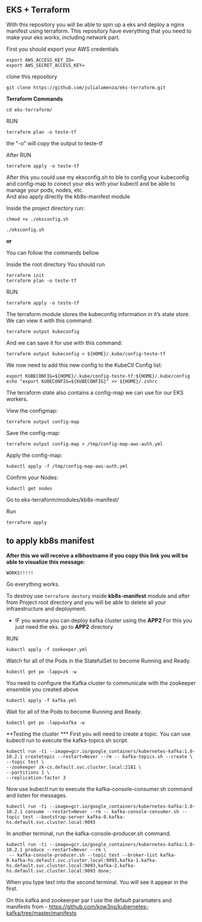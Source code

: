 ## EKS + Terraform

With this repository you will be able to spin up a eks and deploy a nginx manifest using terraform.
This repository have everything that you need to make your eks works, including network part.

First you should export your AWS credentials

```
export AWS_ACCESS_KEY_ID=
export AWS_SECRET_ACCESS_KEY=
```

clone this repository

```
git clone https://github.com/julialamenza/eks-terraform.git
```
**Terraform Commands**

```
cd eks-terraform/
```

RUN

```
terraform plan -o teste-tf
```
the "-o" will copy the output to teste-tf

After RUN

```
terraform apply -o teste-tf
```

After this you could use my eksconfig.sh to ble to config your
kubeconfig and config-map to conect your eks with your kubectl and be able to manage your  pods, nodes, etc.
<br>
And also apply directly the kb8s-manifest module

Inside the project directory run:

``` 
chmod +x ./eksconfig.sh

./eksconfig.sh
```

**or**

You can follow the commands bellow

Inside the root directory 
You should run

```
terraform init
terraform plan -o teste-tf
```
RUN

```
terraform apply -o teste-tf
```

The terraform module stores the kubeconfig information in it’s state store. We can view it with this command:

```
terraform output kubeconfig
```
And we can save it for use with this command:
```
terraform output kubeconfig > ${HOME}/.kube/config-teste-tf
```
We now need to add this new config to the KubeCtl Config list:
```
export KUBECONFIG=${HOME}/.kube/config-teste-tf:${HOME}/.kube/config
echo "export KUBECONFIG=${KUBECONFIG}" >> ${HOME}/.zshrc
```

The terraform state also contains a config-map we can use for our EKS workers.

View the configmap:
```
terraform output config-map
```
Save the config-map:
```
terraform output config-map > /tmp/config-map-aws-auth.yml
```
Apply the config-map:

```
kubectl apply -f /tmp/config-map-aws-auth.yml
```

Confirm your Nodes:

```
kubectl get nodes
````

Go to eks-terraform/modules/kb8s-manifest/

Run

```
terraform apply
```
to apply  kb8s manifest
---------------------------

**After this we will receive a elbhostname if you copy this link you will be able to visualize this message:**

```
WORKS!!!!!
```

Go everything works.

To destroy use ``` terraform destory ``` inside **kb8s-manifest** module and after from Project root directory and you will be able to delete all your infraestructure and deployment.


- IF you wanna you can deploy kafka cluster using the **APP2**
For this you just need the eks.
 go to **APP2** directory

 RUN:
 ````
 kubectl apply -f zookeeper.yml
 ````
Watch for all of the Pods in the StatefulSet to become Running and Ready.
```
kubectl get po -lapp=zk -w
```

You need to configure the Kafka cluster to communicate with the zookeeper ensemble you created above

```
kubectl apply -f kafka.yml
```
Wait for all of the Pods to become Running and Ready.

```
kubectl get po -lapp=kafka -w

```

**Testing the cluster ***
First you will need to create a topic. You can use kubectl run to execute the kafka-topics.sh script.

```
kubectl run -ti --image=gcr.io/google_containers/kubernetes-kafka:1.0-10.2.1 createtopic --restart=Never --rm -- kafka-topics.sh --create \
--topic test \
--zookeeper zk-cs.default.svc.cluster.local:2181 \
--partitions 1 \
--replication-factor 3
```
Now use kubectl run to execute the kafka-console-consumer.sh command and listen for messages.

```
kubectl run -ti --image=gcr.io/google_containers/kubernetes-kafka:1.0-10.2.1 consume --restart=Never --rm -- kafka-console-consumer.sh --topic test --bootstrap-server kafka-0.kafka-hs.default.svc.cluster.local:9093
```

In another terminal, run the kafka-console-producer.sh command.

```
kubectl run -ti --image=gcr.io/google_containers/kubernetes-kafka:1.0-10.2.1 produce --restart=Never --rm \
 -- kafka-console-producer.sh --topic test --broker-list kafka-0.kafka-hs.default.svc.cluster.local:9093,kafka-1.kafka-hs.default.svc.cluster.local:9093,kafka-2.kafka-hs.default.svc.cluster.local:9093 done;
 ````
When you type text into the second terminal. You will see it appear in the first.


On this kafka and zookeerper par I use the default paramaters and manifests from - https://github.com/kow3ns/kubernetes-kafka/tree/master/manifests
